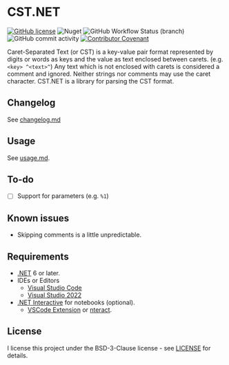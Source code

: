 # CST.NET

[![GitHub license](https://img.shields.io/github/license/tonytins/cstdotnet)](https://github.com/tonytins/cstdotnet/blob/main/LICENSE) ![Nuget](https://img.shields.io/nuget/v/cstnet) ![GitHub Workflow Status (branch)](https://img.shields.io/github/workflow/status/tonytins/cstdotnet/.NET/main) ![GitHub commit activity](https://img.shields.io/github/commit-activity/w/tonytins/cstdotnet)  [![Contributor Covenant](https://img.shields.io/badge/Contributor%20Covenant-v2.0%20adopted-ff69b4.svg)](code_of_conduct.md)

Caret-Separated Text (or CST) is a key-value pair format represented by digits or words as keys and the value as text enclosed between carets. (e.g. ``<key> ^<text>^``) Any text which is not enclosed with carets is considered a comment and ignored. Neither strings nor comments may use the caret character. CST.NET is a library for parsing the CST format.

## Changelog

See [changelog.md](./changelog.md)

## Usage

See [usage.md](./usage.md).

## To-do

- [ ] Support for parameters (e.g. ``%1``)

## Known issues

- Skipping comments is a little unpredictable.

## Requirements

- [.NET](https://dotnet.microsoft.com/download) 6 or later.
- IDEs or Editors
  - [Visual Studio Code](https://code.visualstudio.com/)
  - [Visual Studio 2022](https://visualstudio.microsoft.com/)
- [.NET Interactive](https://github.com/dotnet/interactive/blob/main/README.md) for notebooks (optional).
  - [VSCode Extension](https://marketplace.visualstudio.com/items?itemName=ms-dotnettools.dotnet-interactive-vscode) or [nteract](https://nteract.io/).

## License

I license this project under the BSD-3-Clause license - see [LICENSE](LICENSE) for details.
